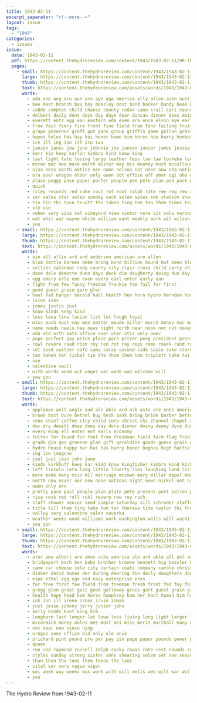 ```yaml
---
title: 1943-02-11
excerpt_separator: "<!--more-->"
layout: issue
tags:
  - "1943"
categories:
  - issues
issue:
  date: 1943-02-11
  pdf: https://content.thehydroreview.com/content/1943/1943-02-11/HR-1943-02-11.pdf
  pages:
    - small: https://content.thehydroreview.com/content/1943/1943-02-11/small/HR-1943-02-11-01.jpg
      large: https://content.thehydroreview.com/content/1943/1943-02-11/large/HR-1943-02-11-01.jpg
      thumb: https://content.thehydroreview.com/content/1943/1943-02-11/thumbnails/HR-1943-02-11-01.jpg
      text: https://content.thehydroreview.com/assets/words/1943/1943-02-11/HR-1943-02-11-01.txt
      words:
        - ada ane ang aro aun are aye aga america ally allen asen austin accord acre and area alen ala aid army allred arn ave alt agi alter all adams alin aho albert alfalfa arm age aly ator allin
        - bee best branch bau boy beasley bost bond banker bandy beak bruce bow bring begin boys bie bont ben been bonds box berkeley bars baby boot byrd beans beste binger britain biter balance bears ball born buy but bennie basket beverly business book blue books better bible bane baptist brought bacon bore
        - caddo compton child chance county cedar cane crail cari council christ car con carney cantrell cran close colar chown chi class charles cases charter crom comes cogar chief city church change camp christian cole colt cal count canyon coty chamber canton come carry cody cause coma cheer can
        - delbert daily dent days day daye dear duncan dinner does doing draft date diss drinks death done david deans dae douglas dean donald deman during dallas down dents doyle daughter dial due
        - everett entz egg ean eastern ede even era ence elvin eye early every ent ewy east eugene eagle ethel eimer emery ely end
        - free fair fiery fire front fine field fran fond failing fruits friend for farm furnace fuel found fand feis furlough full felton fort frio fie favors fails friday fer fin fay farms few former from florida fast fill fore fico face fruit friends freeze first ferry flag
        - grape governor groff gut gans group griffin game gallon grass grad glass good grace gas grandson gal goodwin george grama glance given grand georg gates goods grin glen gilcrease gosser
        - hayes holes has hay hai honor home him heres hee harry henkes hall hed hye heger hava harlin heaven hoy howe hume howard hoon howes held holiness hydro hin hom heaton hurt haskell had head house henry hinton heads heart hoe hubbard hold hope hickam hicken heard han
        - ice ill ing ion ith ito iva
        - janzen janus jaw june johnnie joe janson junior james jessie jing january joy jess john
        - kerr kio keep karlin kimbro kind know king
        - last light late losing large leather less low lae lookeba lodge lowell lately land left leroy lat luce long lands like lover lease list lee loo lai latter letter lean luther litle lear len little
        - moran mar mee mare march mister may mis mooney much mccullough mintus mun merle matter mor mest man marshall martin merry more miles men most matte marie melson miss mond must moos made mens morning min matters marine mont mow many melvin monda molly method maurice miller magazine monday mew mer members maude
        - nixa ness north notice nee name nelson nat need now nea nation new not news ned night
        - ora over oregon older only owen oot office off omer ogi ohe odaniels opitz ore ottinger
        - place peggy pase paper porter people pee pete plan pea pack pron palic pore pales page peal pueblo pound peale past pam phe pile pai pully pees patent pastor pat president pounds per part present plant power pew phillips prayer pert pieper pen plants pie pair point person points press pan poet
        - quick
        - riley records red rake rout rot root ralph rate ree reg rew room rebekah raver rest rebeck rushing rummage ray res renew rat robert read roll rowland rol rent real rocks road regular
        - sor sales star soles sunday sack solem spies sak station share said stole spring sone story sister steep swamp sees straight storm screen sues shows seed san seymour stapp soul see shoe start second shave sea stock sun state schoo service slaton sir sermon seer say son save sage stamp saturday supp set sports servi she shiner sow shall senay sale side stom smith seen seeds such soon ser sise speech ship shafter study sar store school supply
        - tie tin thi toon truitt tho takes ting tee ton them times train troy tous tell thy toy thing tah teacher tobe tien teel tease turn title thomas take tas toward taal tia ted totter the teal tune tech then thay town tite tol tom tam tees team tra
        - ute use
        - veber very vice val vineyard view vietor vere vit vala vernon vasa
        - wat whit war wayne white william want weekly work wil wilson with williams was wal wear why west write wenk warning way went welcome walk warm well week wells walker will wilbur wade word weatherford warden
        - you
    - small: https://content.thehydroreview.com/content/1943/1943-02-11/small/HR-1943-02-11-02.jpg
      large: https://content.thehydroreview.com/content/1943/1943-02-11/large/HR-1943-02-11-02.jpg
      thumb: https://content.thehydroreview.com/content/1943/1943-02-11/thumbnails/HR-1943-02-11-02.jpg
      text: https://content.thehydroreview.com/assets/words/1943/1943-02-11/HR-1943-02-11-02.txt
      words:
        - ain all allie ard and anderson american are allen
        - blum battle barnes bebe bring bond billion bound but been blough business bank bag bryan best ben bonds browne buy
        - collier calendar cody county city clair cross child carry chick can charles comes carter credit chart caddo comer chester
        - dave dale demotte dunn days dock dim daugherty doing dun day daughters
        - egg emery erle ene even every earl enter early ean
        - fight from few fanny freedom frankie fam fail for first
        - good guest grain gare glen
        - haul had hanger harold hall health hen horn hydro herndon hour henry hens harry hubbard home her high hess hope
        - ivins inns
        - jones justin just
        - know kinds keep kind
        - less lena line lucian list let lough loyal
        - miss mash must may men matter maude miller march money mur members
        - name needs neels nee news night north near nook nor not november now new necessary
        - oda old orth oats office over olen otis only ower
        - pope perfect pay price place pare pitzer peng president press part pride pleasant papo pere prichard pone post payne per pepe
        - rowl revere read rion roy ren rot ray reps reme roark rand red rem rowland rate
        - set seed switzer safe sama saray second side spain sake store sam station strong see sese save spring sunday strength start
        - tax taken ten tickel tie the thom them tom triplett take tai then taff thomas thurs table tatu thiessen
        - use
        - valentine vault
        - with words wood wit wages war wade was welcome will
        - yow you
    - small: https://content.thehydroreview.com/content/1943/1943-02-11/small/HR-1943-02-11-03.jpg
      large: https://content.thehydroreview.com/content/1943/1943-02-11/large/HR-1943-02-11-03.jpg
      thumb: https://content.thehydroreview.com/content/1943/1943-02-11/thumbnails/HR-1943-02-11-03.jpg
      text: https://content.thehydroreview.com/assets/words/1943/1943-02-11/HR-1943-02-11-03.txt
      words:
        - appleman anil angle and ale able ard ask aste are anti american arkansas army albert abraham alfred america agent all
        - brown bost bure bethel buy beck bank bring bride barber bette blue boys bailey beverly begin but boucher browne bridegroom border bers banner beauregard bonds
        - cone chief coffee city child corp christ chi channel chapel cocking came can cattle company cue clinton carruth cold call coop cok callison class
        - dec dry dewitt deep dues day dora dinner doing dewey dyce dungan done depot
        - every eing ell enter ent earls economy
        - fulton for found fin fuel from freshman field farm flag frost fight friday first freedom
        - grade gin gas greeson glad gift geraldine goods guess grain given geary george gaines
        - hydro house happy her hai has harry honor hughes high hatfield hands heger handsome heritage homer had hume home horton homes
        - ing ice imogene
        - joel just joan john jone
        - kinds kirkhuff keep kar kidd know kingfisher kimbro kind kirks
        - left lincoln leta long little liberty lies laughing land list larger like ley last lionel lathe louise lad let
        - more made many miss mil marriage mccown mary miller mapel man means monday morning men mcmillian most members mighty
        - north now never nor new nose nations night news nickel not nadine
        - owen only orn
        - pretty pace past people plan plate pete present pent patron promise pledge
        - rica rock red roll ruhl revere row roy ruth
        - staff shower senior seed simple saturday sill schroder stafford shoe style sell suits sewing show sweeney segall stamps stull see sister sund spring station sunday store sports side school service sails sale
        - title till them ting take ton tar theresa tite taylor thi than the
        - valley very valentine valen vaverka
        - weather weeks wood williams work washington wells will washita welding walt went win wit write wallace wan wedding white week with want west words world war was weatherford
        - you yon
    - small: https://content.thehydroreview.com/content/1943/1943-02-11/small/HR-1943-02-11-04.jpg
      large: https://content.thehydroreview.com/content/1943/1943-02-11/large/HR-1943-02-11-04.jpg
      thumb: https://content.thehydroreview.com/content/1943/1943-02-11/thumbnails/HR-1943-02-11-04.jpg
      text: https://content.thehydroreview.com/assets/words/1943/1943-02-11/HR-1943-02-11-04.txt
      words:
        - ator ama albert are amos acks america ale ard able all aul amare american appleman and
        - bridgeport bach bon baby brother browne bennett big bassler buy buckner bull barr bro bonds but bow brick
        - came car cheese cole city certain coats company carole christenson corner can charles clinton come class cloninger colony chris cook che cart child cantrell clifford
        - dinner david dumas der during deering din daily daughters don ditmore days dry
        - espe ethel egg ego end easy enterprise eres
        - for free first few field from freeman fresh front fed foy ford felton fonger fellows
        - gregg glen greet gest good galloway grace gart guest grain grandson gallon goods
        - health hope head hom horse humphrey ham her hart human him haney hee harness hughes horace henry has high half home had howard henke hardware hydro
        - ink ion ill irene irons irvin inman
        - just jesse johnny jerry junior john
        - kelly kinds knot king kim
        - longhorn last longer lat lowe less living long light larger likely las lack low lit life like land leaders line lora look
        - mccormick money mules mee most mei miss merit marshall many may moore more mcphearson mond must middle mong merchant mike model mash mille moth
        - not near new niece ning
        - oregon ones office old only ole onie
        - prichard pint pound pro per pay pin page paper pounds power price pie
        - queen
        - run red raymond russell ralph rocky rowan rate rest rounds rob rye rie reddy
        - styles sunday strong sister sons shearing salem set see season suits shank san second seed sal smooth style saturday singleton service sylvester sams scout stats schroder she spring son small shipp sale seaman standard stops square say
        - than then tho toms them texas the tams
        - vital ver very vague vigor
        - wei week way weeks was work with will wells web wilt war willingham want working wall well washer waffle
        - you
---
```


The Hydro Review from 1943-02-11

<!--more-->

